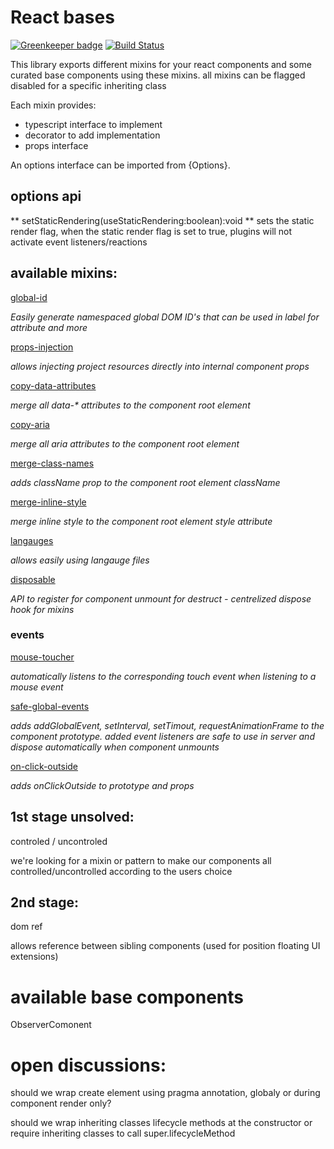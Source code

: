 # React bases

 [![Greenkeeper badge](https://badges.greenkeeper.io/wix/react-bases.svg)](https://greenkeeper.io/)
 [![Build Status](https://travis-ci.org/wix/react-bases.svg?branch=master)](https://travis-ci.org/wix/react-bases)
 
This library exports different mixins for your react components and some curated base components using these mixins.
all mixins can be flagged disabled for a specific inheriting class

Each mixin provides:
* typescript interface to implement
* decorator to add implementation
* props interface

An options interface can be imported from {Options}.
## options api
** setStaticRendering(useStaticRendering:boolean):void **
sets the static render flag, when the static render flag is set to true, plugins will not activate event listeners/reactions

## available mixins:

[global-id](https://github.com/wix/react-bases/blob/master/docs/global-id.md)

*Easily generate namespaced global DOM ID's that can be used in label for attribute and more*

[props-injection](https://github.com/wix/react-bases/blob/master/docs/props-injection.md)

*allows injecting project resources directly into internal component props*

[copy-data-attributes](https://github.com/wix/react-bases/blob/master/docs/copy-data-attributes.md)

*merge all data-\* attributes to the component root element*

[copy-aria](https://github.com/wix/react-bases/blob/master/docs/copy-aria.md)

*merge all aria attributes to the component root element*

[merge-class-names](https://github.com/wix/react-bases/blob/master/docs/merge-class-names.md)

*adds className prop to the component root element className*

[merge-inline-style](https://github.com/wix/react-bases/blob/master/docs/merge-inline-style.md)

*merge inline style to the component root element style attribute*

[langauges](https://github.com/wix/react-bases/blob/master/docs/langauges.md)

*allows easily using langauge files*

[disposable](https://github.com/wix/react-bases/blob/master/docs/disposable.md)

*API to register for component unmount for destruct - centrelized dispose hook for mixins*

### events

[mouse-toucher](https://github.com/wix/react-bases/blob/master/docs/mouse-toucher.md)

*automatically listens to the corresponding touch event when listening to a mouse event*

[safe-global-events](https://github.com/wix/react-bases/blob/master/docs/safe-global-events.md)

*adds addGlobalEvent, setInterval, setTimout, requestAnimationFrame to the component prototype. added event listeners are safe to use in server and dispose automatically when component unmounts*

[on-click-outside](https://github.com/wix/react-bases/blob/master/docs/on-click-outside.md)

*adds onClickOutside to prototype and props*



## 1st stage unsolved:

controled / uncontroled

we're looking for a mixin or pattern to make our components all controlled/uncontrolled according to the users choice


## 2nd stage:

dom ref

allows reference between sibling components (used for position floating UI extensions)


# available base components

ObserverComonent


# open discussions:

should we wrap create element using pragma annotation, globaly or during component render only?

should we wrap inheriting classes lifecycle methods at the constructor or require inheriting classes to call super.lifecycleMethod


